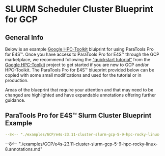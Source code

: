 # SLURM Scheduler Cluster Blueprint for GCP

## General Info
Below is an example [Google HPC-Toolkit][2] bluiprint for using ParaTools Pro for E4S™.
Once you have access to ParaTools Pro for E4S™ through the GCP marketplace, we recommend
following the
["quickstart tutorial"][1] from the [Google HPC-Toolkit][2] project to get
started if you are new to GCP and/or HPC-Toolkit.
The ParaTools Pro for E4S™ blueprint provided below can be copied with some small modifications
and used for the tutorial or in production.

Areas of the blueprint that require your attention and that may need to be
changed are highlighted and have expandable annotations offering further
guidance.

## ParaTools Pro for E4S™ Slurm Cluster Blueprint Example
``` yaml title="e4s-23.11-cluster-slurm-gcp-5-9-hpc-rocky-linux-8.yaml" linenums="1" hl_lines="4 6 20 34 35 56-75"
--8<-- "./examples/GCP/e4s-23.11-cluster-slurm-gcp-5-9-hpc-rocky-linux-8.yaml"
```

--8<-- "./examples/GCP/e4s-23.11-cluster-slurm-gcp-5-9-hpc-rocky-linux-8.annotations.md"

[1]: https://cloud.google.com/hpc-toolkit/docs/quickstarts/slurm-cluster
[2]: https://github.com/GoogleCloudPlatform/hpc-toolkit?tab=readme-ov-file#quickstart

